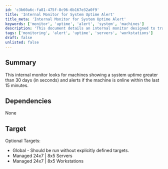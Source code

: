 ```yaml
---
id: 'c3b60a6c-fa81-475f-8c96-6b167e32a0f9'
title: 'Internal Monitor for System Uptime Alert'
title_meta: 'Internal Monitor for System Uptime Alert'
keywords: ['monitor', 'uptime', 'alert', 'system', 'machines']
description: 'This document details an internal monitor designed to track machines with a system uptime greater than 30 days and provide alerts if the machine has been online in the last 15 minutes. It is applicable for both servers and workstations managed in 24x7 and 8x5 environments.'
tags: ['monitoring', 'alert', 'uptime', 'servers', 'workstations']
draft: false
unlisted: false
---
```

## Summary

This internal monitor looks for machines showing a system uptime greater than 30 days (in seconds) and alerts if the machine is online within the last 15 minutes.

## Dependencies

None

## Target

Optional Targets:
- Global - Should be run without explicitly defined targets.
- Managed 24x7 | 8x5 Servers
- Managed 24x7 | 8x5 Workstations







